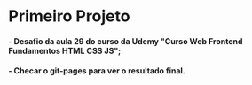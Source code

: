 # Primeiro Projeto

#### - Desafio da aula 29 do curso da Udemy "Curso Web Frontend Fundamentos HTML CSS JS";
#### - Checar o git-pages para ver o resultado final.
